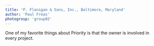 ```yaml
---
title: 'P. Flanigan & Sons, Inc., Baltimore, Maryland'
author: 'Paul Freas'
photogroup: 'group02'
---
```


One of my favorite things about Priority is that the owner is involved in every project.
